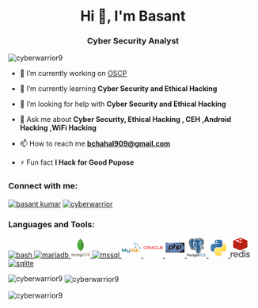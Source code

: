 <h1 align="center">Hi 👋, I'm Basant</h1>
<h3 align="center">Cyber Security Analyst</h3>

<p align="left"> <img src="https://komarev.com/ghpvc/?username=cyberwarrior9&label=Profile%20views&color=0e75b6&style=flat" alt="cyberwarrior9" /> </p>

- 🔭 I’m currently working on [OSCP](https://www.youtube.com/channel/UCZ66G8wZ_jN3HjCVhxueRSg)

- 🌱 I’m currently learning **Cyber Security and Ethical Hacking**

- 🤝 I’m looking for help with **Cyber Security and Ethical Hacking**

- 💬 Ask me about **Cyber Security, Ethical Hacking , CEH ,Android Hacking ,WiFi Hacking**

- 📫 How to reach me **bchahal909@gmail.com**

- ⚡ Fun fact **I Hack for Good Pupose**

<h3 align="left">Connect with me:</h3>
<p align="left">
<a href="https://linkedin.com/in/basant kumar" target="blank"><img align="center" src="https://raw.githubusercontent.com/rahuldkjain/github-profile-readme-generator/master/src/images/icons/Social/linked-in-alt.svg" alt="basant kumar" height="30" width="40" /></a>
<a href="https://www.youtube.com/c/cyberwarrior" target="blank"><img align="center" src="https://raw.githubusercontent.com/rahuldkjain/github-profile-readme-generator/master/src/images/icons/Social/youtube.svg" alt="cyberwarrior" height="30" width="40" /></a>
</p>

<h3 align="left">Languages and Tools:</h3>
<p align="left"> <a href="https://www.gnu.org/software/bash/" target="_blank" rel="noreferrer"> <img src="https://www.vectorlogo.zone/logos/gnu_bash/gnu_bash-icon.svg" alt="bash" width="40" height="40"/> </a> <a href="https://mariadb.org/" target="_blank" rel="noreferrer"> <img src="https://www.vectorlogo.zone/logos/mariadb/mariadb-icon.svg" alt="mariadb" width="40" height="40"/> </a> <a href="https://www.mongodb.com/" target="_blank" rel="noreferrer"> <img src="https://raw.githubusercontent.com/devicons/devicon/master/icons/mongodb/mongodb-original-wordmark.svg" alt="mongodb" width="40" height="40"/> </a> <a href="https://www.microsoft.com/en-us/sql-server" target="_blank" rel="noreferrer"> <img src="https://www.svgrepo.com/show/303229/microsoft-sql-server-logo.svg" alt="mssql" width="40" height="40"/> </a> <a href="https://www.mysql.com/" target="_blank" rel="noreferrer"> <img src="https://raw.githubusercontent.com/devicons/devicon/master/icons/mysql/mysql-original-wordmark.svg" alt="mysql" width="40" height="40"/> </a> <a href="https://www.oracle.com/" target="_blank" rel="noreferrer"> <img src="https://raw.githubusercontent.com/devicons/devicon/master/icons/oracle/oracle-original.svg" alt="oracle" width="40" height="40"/> </a> <a href="https://www.php.net" target="_blank" rel="noreferrer"> <img src="https://raw.githubusercontent.com/devicons/devicon/master/icons/php/php-original.svg" alt="php" width="40" height="40"/> </a> <a href="https://www.postgresql.org" target="_blank" rel="noreferrer"> <img src="https://raw.githubusercontent.com/devicons/devicon/master/icons/postgresql/postgresql-original-wordmark.svg" alt="postgresql" width="40" height="40"/> </a> <a href="https://www.python.org" target="_blank" rel="noreferrer"> <img src="https://raw.githubusercontent.com/devicons/devicon/master/icons/python/python-original.svg" alt="python" width="40" height="40"/> </a> <a href="https://redis.io" target="_blank" rel="noreferrer"> <img src="https://raw.githubusercontent.com/devicons/devicon/master/icons/redis/redis-original-wordmark.svg" alt="redis" width="40" height="40"/> </a> <a href="https://www.sqlite.org/" target="_blank" rel="noreferrer"> <img src="https://www.vectorlogo.zone/logos/sqlite/sqlite-icon.svg" alt="sqlite" width="40" height="40"/> </a> </p>

<p><img align="left" src="https://github-readme-stats.vercel.app/api/top-langs?username=cyberwarrior9&show_icons=true&locale=en&layout=compact" alt="cyberwarrior9" /></p>

<p>&nbsp;<img align="center" src="https://github-readme-stats.vercel.app/api?username=cyberwarrior9&show_icons=true&locale=en" alt="cyberwarrior9" /></p>

<p><img align="center" src="https://github-readme-streak-stats.herokuapp.com/?user=cyberwarrior9&" alt="cyberwarrior9" /></p>
